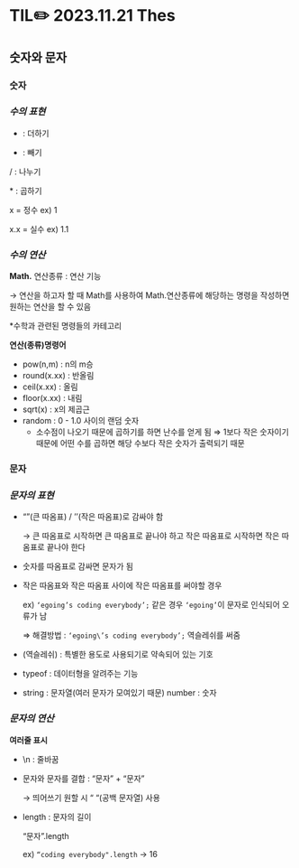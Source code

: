 # TIL✏️ 2023.11.21 Thes

## 숫자와 문자

### 숫자

### ***수의 표현***

+ : 더하기

- : 빼기

/ : 나누기

<string> * </string> : 곱하기

x = 정수 ex) 1

x.x = 실수 ex) 1.1

### ***수의 연산***

**Math.** 연산종류 : 연산 기능

→ 연산을 하고자 할 때 Math를 사용하여 Math.연산종류에 해당하는 명령을 작성하면 원하는 연산을 할 수 있음

*수학과 관련된 명령들의 카테고리

**연산(종류)명령어**

- pow(n,m) : n의 m승
- round(x.xx) : 반올림
- ceil(x.xx) : 올림
- floor(x.xx) : 내림
- sqrt(x) : x의 제곱근
- random : 0 - 1.0 사이의 랜덤 숫자
    - 소수점이 나오기 때문에 곱하기를 하면 난수를 얻게 됨 ⇒ 1보다 작은 숫자이기 때문에 어떤 수를 곱하면 해당 수보다 작은 숫자가 출력되기 때문

### 문자

### ***문자의 표현***

- “”(큰 따옴표) / ’’(작은 따옴표)로 감싸야 함
    
    → 큰 따옴표로 시작하면 큰 따옴표로 끝나야 하고 작은 따옴표로 시작하면 작은 따옴표로 끝나야 한다
    
- 숫자를 따옴표로 감싸면 문자가 됨
- 작은 따옴표와 작은 따옴표 사이에 작은 따옴표를 써야할 경우
    
    ex) `‘egoing’s coding everybody’;` 같은 경우 `‘egoing’`이 문자로 인식되어 오류가 남
    
    ⇒ 해결방법 : `‘egoing\’s coding everybody’;` 역슬레쉬를 써줌
    
- \(역슬레쉬) : 특별한 용도로 사용되기로 약속되어 있는 기호
- typeof : 데이터형을 알려주는 기능
- string : 문자열(여러 문자가 모여있기 때문)            number : 숫자

### ***문자의 연산***

**여러줄 표시**

- \n : 줄바꿈
- 문자와 문자를 결합 : “문자” + “문자”
    
    → 띄어쓰기 원할 시 “ “(공백 문자열) 사용
    
- length : 문자의 길이
    
    “문자”.length
    
    ex) `“coding everybody".length` → 16
